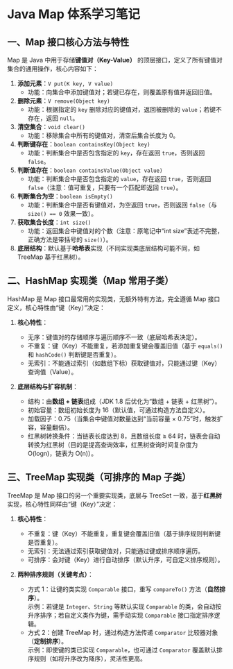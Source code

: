 # Java Map 体系学习笔记
## 一、Map 接口核心方法与特性
Map 是 Java 中用于存储**键值对（Key-Value）** 的顶层接口，定义了所有键值对集合的通用操作，核心内容如下：

1. **添加元素**：`V put(K key, V value)`  
   - 功能：向集合中添加键值对；若键已存在，则覆盖原有值并返回旧值。
2. **删除元素**：`V remove(Object key)`  
   - 功能：根据指定的 `key` 删除对应的键值对，返回被删除的 `value`；若键不存在，返回 `null`。
3. **清空集合**：`void clear()`  
   - 功能：移除集合中所有的键值对，清空后集合长度为 0。
4. **判断键存在**：`boolean containsKey(Object key)`  
   - 功能：判断集合中是否包含指定的 `key`，存在返回 `true`，否则返回 `false`。
5. **判断值存在**：`boolean containsValue(Object value)`  
   - 功能：判断集合中是否包含指定的 `value`，存在返回 `true`，否则返回 `false`（注意：值可重复，只要有一个匹配即返回 `true`）。
6. **判断集合为空**：`boolean isEmpty()`  
   - 功能：判断集合中是否有键值对，为空返回 `true`，否则返回 `false`（与 `size() == 0` 效果一致）。
7. **获取集合长度**：`int size()`  
   - 功能：返回集合中键值对的个数（注意：原笔记中“int size”表述不完整，正确方法是带括号的 `size()`）。
8. **底层结构**：默认基于**哈希表**实现（不同实现类底层结构可能不同，如 TreeMap 基于红黑树）。


## 二、HashMap 实现类（Map 常用子类）
HashMap 是 Map 接口最常用的实现类，无额外特有方法，完全遵循 Map 接口定义，核心特性由“键（Key）”决定：

1. **核心特性**：
   - 无序：键值对的存储顺序与遍历顺序不一致（底层哈希表决定）。
   - 不重复：键（Key）不能重复，若添加重复键会覆盖旧值（基于 `equals()` 和 `hashCode()` 判断键是否重复）。
   - 无索引：不能通过索引（如数组下标）获取键值对，只能通过键（Key）查询值（Value）。

2. **底层结构与扩容机制**：
   - 结构：由**数组 + 链表**组成（JDK 1.8 后优化为“数组 + 链表 + 红黑树”）。
   - 初始容量：数组初始长度为 16（默认值，可通过构造方法自定义）。
   - 加载因子：0.75（当集合中键值对数量达到“当前容量 × 0.75”时，触发扩容，容量翻倍）。
   - 红黑树转换条件：当链表长度达到 8，且数组长度 ≥ 64 时，链表会自动转换为红黑树（目的是提高查询效率，红黑树查询时间复杂度为 O(logn)，链表为 O(n)）。


## 三、TreeMap 实现类（可排序的 Map 子类）
TreeMap 是 Map 接口的另一个重要实现类，底层与 TreeSet 一致，基于**红黑树**实现，核心特性同样由“键（Key）”决定：

1. **核心特性**：
   - 不重复：键（Key）不能重复，重复键会覆盖旧值（基于排序规则判断键是否重复）。
   - 无索引：无法通过索引获取键值对，只能通过键或排序顺序遍历。
   - 可排序：会对键（Key）进行自动排序（默认升序，可自定义排序规则）。

2. **两种排序规则（关键考点）**：
   - 方式 1：让键的类实现 `Comparable` 接口，重写 `compareTo()` 方法（**自然排序**）。  
     示例：若键是 `Integer`、`String` 等默认实现 `Comparable` 的类，会自动按升序排序；若自定义类作为键，需手动实现 `Comparable` 接口指定排序逻辑。
   - 方式 2：创建 TreeMap 时，通过构造方法传递 `Comparator` 比较器对象（**定制排序**）。  
     示例：即使键的类已实现 `Comparable`，也可通过 `Comparator` 覆盖默认排序规则（如将升序改为降序），灵活性更高。